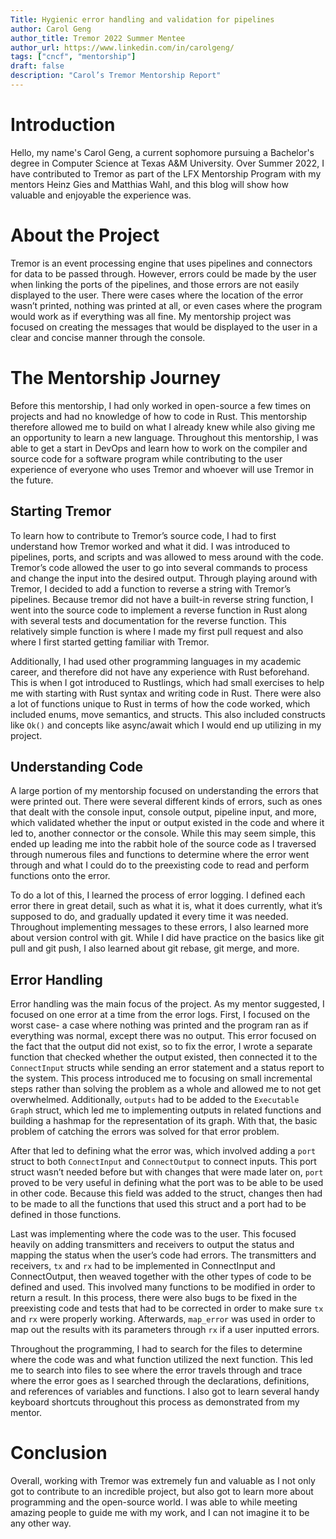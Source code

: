```yaml
---
Title: Hygienic error handling and validation for pipelines
author: Carol Geng
author_title: Tremor 2022 Summer Mentee
author_url: https://www.linkedin.com/in/carolgeng/
tags: ["cncf", "mentorship"]
draft: false
description: "Carol’s Tremor Mentorship Report"
---
```


# Introduction

Hello, my name's Carol Geng, a current sophomore pursuing a Bachelor's degree in Computer Science at Texas A&M University. Over Summer 2022, I have contributed to Tremor as part of the LFX Mentorship Program with my mentors Heinz Gies and Matthias Wahl, and this blog will show how valuable and enjoyable the experience was.

# About the Project 

Tremor is an event processing engine that uses pipelines and connectors for data to be passed through. However, errors could be made by the user when linking the ports of the pipelines, and those errors are not easily displayed to the user. There were cases where the location of the error wasn’t printed, nothing was printed at all, or even cases where the program would work as if everything was all fine. My mentorship project was focused on creating the messages that would be displayed to the user in a clear and concise manner through the console.

# The Mentorship Journey

Before this mentorship, I had only worked in open-source a few times on projects and had no knowledge of how to code in Rust. This mentorship therefore allowed me to build on what I already knew while also giving me an opportunity to learn a new language. Throughout this mentorship, I was able to get a start in DevOps and learn how to work on the compiler and source code for a software program while contributing to the user experience of everyone who uses Tremor and whoever will use Tremor in the future.

## Starting Tremor

To learn how to contribute to Tremor’s source code, I had to first understand how Tremor worked and what it did. I was introduced to pipelines, ports, and scripts and was allowed to mess around with the code. Tremor’s code allowed the user to go into several commands to process and change the input into the desired output. Through playing around with Tremor, I decided to add a function to reverse a string with Tremor’s pipelines. Because tremor did not have a built-in reverse string function, I went into the source code to implement a reverse function in Rust along with several tests and documentation for the reverse function. This relatively simple function is where I made my first pull request and also where I first started getting familiar with Tremor.

Additionally, I had used other programming languages in my academic career, and therefore did not have any experience with Rust beforehand. This is when I got introduced to Rustlings, which had small exercises to help me with starting with Rust syntax and writing code in Rust. There were also a lot of functions unique to Rust in terms of how the code worked, which included enums, move semantics, and structs. This also included constructs like `Ok()` and concepts like async/await which I would end up utilizing in my project.

## Understanding Code

A large portion of my mentorship focused on understanding the errors that were printed out. There were several different kinds of errors, such as ones that dealt with the console input, console output, pipeline input, and more, which validated whether the input or output existed in the code and where it led to, another connector or the console. While this may seem simple, this ended up leading me into the rabbit hole of the source code as I traversed through numerous files and functions to determine where the error went through and what I could do to the preexisting code to read and perform functions onto the error.

To do a lot of this, I learned the process of error logging. I defined each error there in great detail, such as what it is, what it does currently, what it’s supposed to do, and gradually updated it every time it was needed. Throughout implementing messages to these errors, I also learned more about version control with git. While I did have practice on the basics like git pull and git push, I also learned about git rebase, git merge, and more.

## Error Handling

Error handling was the main focus of the project. As my mentor suggested, I focused on one error at a time from the error logs. First, I focused on the worst case- a case where nothing was printed and the program ran as if everything was normal, except there was no output. This error focused on the fact that the output did not exist, so to fix the error, I wrote a separate function that checked whether the output existed, then connected it to the `ConnectInput` structs while sending an error statement and a status report to the system. This process introduced me to focusing on small incremental steps rather than solving the problem as a whole and allowed me to not get overwhelmed. Additionally, `outputs` had to be added to the `Executable Graph` struct, which led me to implementing outputs in related functions and building a hashmap for the representation of its graph. With that, the basic problem of catching the errors was solved for that error problem.

After that led to defining what the error was, which involved adding a `port` struct to both `ConnectInput` and `ConnectOutput` to connect inputs. This port struct wasn’t needed before but with changes that were made later on, `port` proved to be very useful in defining what the port was to be able to be used in other code. Because this field was added to the struct, changes then had to be made to all the functions that used this struct and a port had to be defined in those functions.

Last was implementing where the code was to the user. This focused heavily on adding transmitters and receivers to output the status and mapping the status when the user’s code had errors. The transmitters and receivers, `tx` and `rx` had to be implemented in ConnectInput and ConnectOutput, then weaved together with the other types of code to be defined and used. This involved many functions to be modified in order to return a result. In this process, there were also bugs to be fixed in the preexisting code and tests that had to be corrected in order to make sure `tx` and `rx` were properly working. Afterwards, `map_error` was used in order to map out the results with its parameters through `rx` if a user inputted errors.

Throughout the programming, I had to search for the files to determine where the code was and what function utilized the next function. This led me to search into files to see where the error travels through and trace where the error goes as I searched through the declarations, definitions, and references of variables and functions. I also got to learn several handy keyboard shortcuts throughout this process as demonstrated from my mentor.

# Conclusion

Overall, working with Tremor was extremely fun and valuable as I not only got to contribute to an incredible project, but also got to learn more about programming and the open-source world.  I was able to while meeting amazing people to guide me with my work, and I can not imagine it to be any other way.